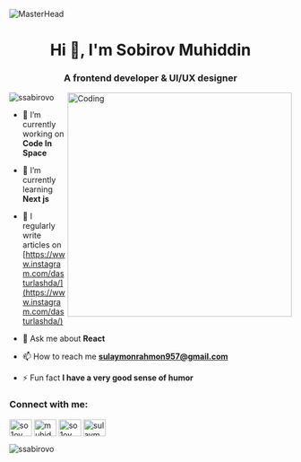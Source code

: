 ![MasterHead](./bg-g.png)
<h1 align="center">Hi 👋, I'm Sobirov Muhiddin</h1>
<h3 align="center">A frontend developer & UI/UX designer</h3>

<img align="right" alt="Coding" width="400" src="https://cdn.dribbble.com/users/314873/screenshots/4000731/diggi-media.gif">

<p align="left"> <img src="https://komarev.com/ghpvc/?username=ssabirovo&label=Profile%20views&color=0e75b6&style=flat" alt="ssabirovo" /> </p>

- 🔭 I’m currently working on **Code In Space**

- 🌱 I’m currently learning **Next js**

- 📝 I regularly write articles on [https://www.instagram.com/dasturlashda/](https://www.instagram.com/dasturlashda/)

- 💬 Ask me about **React**

- 📫 How to reach me **sulaymonrahmon957@gmail.com**

- ⚡ Fun fact **I have a very good sense of humor**

<h3 align="left">Connect with me:</h3>
<p align="left">
<a href="https://linkedin.com/in/so1ov" target="blank"><img align="center" src="https://raw.githubusercontent.com/rahuldkjain/github-profile-readme-generator/master/src/images/icons/Social/linked-in-alt.svg" alt="so1ov" height="30" width="40" /></a>
<a href="https://fb.com/muhiddin sobirov" target="blank"><img align="center" src="https://raw.githubusercontent.com/rahuldkjain/github-profile-readme-generator/master/src/images/icons/Social/facebook.svg" alt="muhiddin sobirov" height="30" width="40" /></a>
<a href="https://instagram.com/so1ov" target="blank"><img align="center" src="https://raw.githubusercontent.com/rahuldkjain/github-profile-readme-generator/master/src/images/icons/Social/instagram.svg" alt="so1ov" height="30" width="40" /></a>
<a href="https://www.leetcode.com/sulaymonrahmon957" target="blank"><img align="center" src="https://raw.githubusercontent.com/rahuldkjain/github-profile-readme-generator/master/src/images/icons/Social/leet-code.svg" alt="sulaymonrahmon957" height="30" width="40" /></a>
</p>


<p><img align="left" src="https://github-readme-stats.vercel.app/api/top-langs?username=ssabirovo&show_icons=true&locale=en&layout=compact" alt="ssabirovo" /></p>
